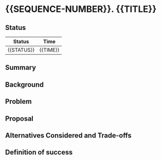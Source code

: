 # {{SEQUENCE-NUMBER}}. {{TITLE}}

## Status

| Status                   | Time               |
|--------------------------|--------------------|
| {{STATUS}}               | {{TIME}}           |

## Summary

## Background

## Problem

## Proposal

## Alternatives Considered and Trade-offs

## Definition of success

